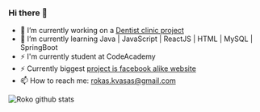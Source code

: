 ### Hi there 👋

- 🔭 I’m currently working on a [Dentist clinic project](https://github.com/rokaskvasas/DentistClinicProject) 
- 🌱 I’m currently learning Java | JavaScript | ReactJS | HTML | MySQL | SpringBoot
- ⚡ I'm currently student at CodeAcademy
- ⚡ Currently biggest [project is facebook alike website](https://github.com/rokaskvasas/facebook) 
- 📫 How to reach me: rokas.kvasas@gmail.com

![Roko github stats](https://github-readme-stats.vercel.app/api/?username=rokaskvasas&show_icons=true&title_color=fff&icon_color=79ff97&text_color=9f9f9f&bg_color=151515)
